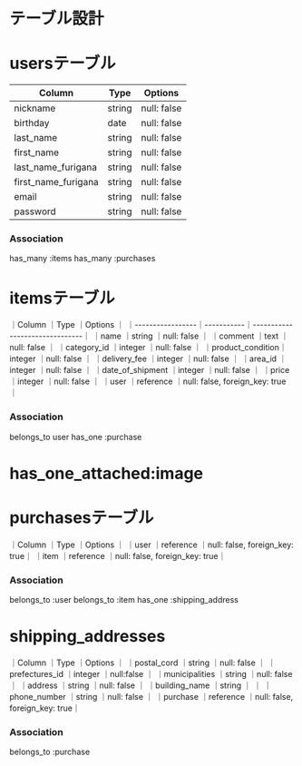 # テーブル設計

# usersテーブル

| Column            | Type   | Options     |
| --------          | ------ | ----------- |
| nickname          | string | null: false |
| birthday          | date   | null: false |
| last_name         | string | null: false |
|first_name         | string | null: false |
|last_name_furigana | string | null: false |
|first_name_furigana| string | null: false |
| email             | string | null: false |
| password          | string | null: false |


### Association

has_many :items
has_many :purchases

# itemsテーブル

｜Column           ｜Type       ｜Options                        ｜
｜-----------------｜-----------｜-------------------------------｜
｜name             ｜string     ｜null: false                    ｜
｜comment          ｜text       ｜null: false                    ｜
｜category_id      ｜integer    ｜null: false                    ｜
｜product_condition｜integer    ｜null: false                    ｜
｜delivery_fee     ｜integer    ｜null: false                    ｜
｜area_id          ｜integer    ｜null: false                    ｜
｜date_of_shipment ｜integer    ｜null: false                    ｜
｜price            ｜integer    ｜null: false                    ｜
｜user             ｜reference  ｜null: false, foreign_key: true ｜
### Association

belongs_to user
has_one :purchase
# has_one_attached:image

# purchasesテーブル
｜Column       ｜Type        ｜Options                       ｜
｜user         ｜reference   ｜null: false, foreign_key: true｜
｜item         ｜reference   ｜null: false, foreign_key: true｜

### Association

belongs_to :user
belongs_to :item
has_one :shipping_address

# shipping_addresses

｜Column          ｜Type        ｜Options                       ｜
｜postal_cord     ｜string      ｜null: false                   ｜
｜prefectures_id  ｜integer     ｜null:false                    ｜
｜municipalities  ｜string      ｜null: false                   ｜
｜address         ｜string      ｜null: false                   ｜
｜building_name   ｜string      ｜                              ｜
｜phone_number    ｜string      ｜null: false                   ｜
｜purchase        ｜reference   ｜null: false, foreign_key: true｜

### Association
belongs_to :purchase



